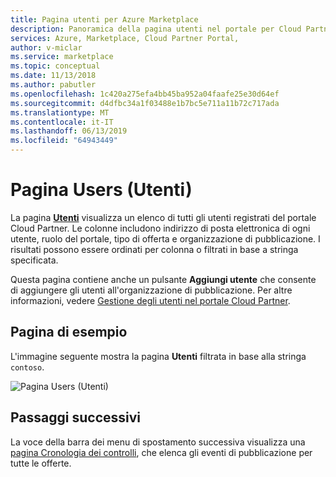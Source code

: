 ```yaml
---
title: Pagina utenti per Azure Marketplace
description: Panoramica della pagina utenti nel portale per Cloud Partner per Azure Marketplace.
services: Azure, Marketplace, Cloud Partner Portal,
author: v-miclar
ms.service: marketplace
ms.topic: conceptual
ms.date: 11/13/2018
ms.author: pabutler
ms.openlocfilehash: 1c420a275efa4bb45ba952a04faafe25e30d64ef
ms.sourcegitcommit: d4dfbc34a1f03488e1b7bc5e711a11b72c717ada
ms.translationtype: MT
ms.contentlocale: it-IT
ms.lasthandoff: 06/13/2019
ms.locfileid: "64943449"
---
```

# <a name="users-page"></a>Pagina Users (Utenti)

La pagina [**Utenti**](https://cloudpartner.azure.com/#users) visualizza un elenco di tutti gli utenti registrati del portale Cloud Partner.  Le colonne includono indirizzo di posta elettronica di ogni utente, ruolo del portale, tipo di offerta e organizzazione di pubblicazione. I risultati possono essere ordinati per colonna o filtrati in base a stringa specificata.  

Questa pagina contiene anche un pulsante **Aggiungi utente** che consente di aggiungere gli utenti all'organizzazione di pubblicazione.  Per altre informazioni, vedere [Gestione degli utenti nel portale Cloud Partner](./../../cloud-partner-portal-orig/cloud-partner-portal-manage-users.md).


## <a name="example-page"></a>Pagina di esempio

L'immagine seguente mostra la pagina **Utenti** filtrata in base alla stringa `contoso`.

![Pagina Users (Utenti)](./media/users-page1.png)


## <a name="next-steps"></a>Passaggi successivi

La voce della barra dei menu di spostamento successiva visualizza una [pagina Cronologia dei controlli](./cpp-history-page.md), che elenca gli eventi di pubblicazione per tutte le offerte. 
